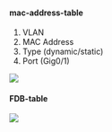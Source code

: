 #### mac-address-table

1. VLAN
2. MAC Address
3. Type (dynamic/static)
4. Port (Gig0/1)



<img src="https://raw.githubusercontent.com/xxl601/xxl601.github.io/main/mac-table/1.png">

#### FDB-table

<img src="https://raw.githubusercontent.com/xxl601/xxl601.github.io/main/mac-table/2.png">
